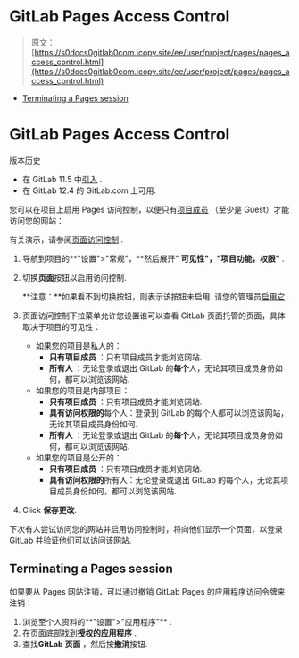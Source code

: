 # GitLab Pages Access Control

> 原文：[https://s0docs0gitlab0com.icopy.site/ee/user/project/pages/pages_access_control.html](https://s0docs0gitlab0com.icopy.site/ee/user/project/pages/pages_access_control.html)

*   [Terminating a Pages session](#terminating-a-pages-session)

# GitLab Pages Access Control[](#gitlab-pages-access-control "Permalink")

版本历史

*   在 GitLab 11.5 中[引入](https://gitlab.com/gitlab-org/gitlab-foss/-/issues/33422) .
*   在 GitLab 12.4 的 GitLab.com 上可用.

您可以在项目上启用 Pages 访问控制，以便只有[项目成员](../../permissions.html#project-members-permissions) （至少是 Guest）才能访问您的网站：

有关演示，请参阅[页面访问控制](https://www.youtube.com/watch?v=tSPAr5mQYc8) .

1.  导航到项目的**"设置">"常规"，**然后展开" **可见性"，"项目功能，权限"** .
2.  切换**页面**按钮以启用访问控制.

    **注意：**如果看不到切换按钮，则表示该按钮未启用. 请您的管理员[启用它](../../../administration/pages/index.html#access-control) .
3.  页面访问控制下拉菜单允许您设置谁可以查看 GitLab 页面托管的页面，具体取决于项目的可见性：

    *   如果您的项目是私人的：
        *   **只有项目成员** ：只有项目成员才能浏览网站.
        *   **所有人** ：无论登录或退出 GitLab 的**每个**人，无论其项目成员身份如何，都可以浏览该网站.
    *   如果您的项目是内部项目：
        *   **只有项目成员** ：只有项目成员才能浏览网站.
        *   **具有访问权限的**每个人：登录到 GitLab 的每个人都可以浏览该网站，无论其项目成员身份如何.
        *   **所有人** ：无论登录或退出 GitLab 的**每个**人，无论其项目成员身份如何，都可以浏览该网站.
    *   如果您的项目是公开的：
        *   **只有项目成员** ：只有项目成员才能浏览网站.
        *   **具有访问权限的**所有人：无论登录或退出 GitLab 的每个人，无论其项目成员身份如何，都可以浏览该网站.
4.  Click **保存更改**.

下次有人尝试访问您的网站并启用访问控制时，将向他们显示一个页面，以登录 GitLab 并验证他们可以访问该网站.

## Terminating a Pages session[](#terminating-a-pages-session "Permalink")

如果要从 Pages 网站注销，可以通过撤销 GitLab Pages 的应用程序访问令牌来注销：

1.  浏览至个人资料的**"设置">"应用程序"** .
2.  在页面底部找到**授权的应用程序** .
3.  查找**GitLab 页面** ，然后按**撤消**按钮.